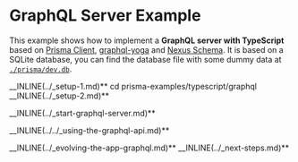 # GraphQL Server Example

This example shows how to implement a **GraphQL server with TypeScript** based on [Prisma Client](https://github.com/prisma/prisma2/blob/master/docs/prisma-client-js/api.md), [graphql-yoga](https://github.com/prisma/graphql-yoga) and [Nexus Schema](https://nxs.li/components/standalone/schema). It is based on a SQLite database, you can find the database file with some dummy data at [`./prisma/dev.db`](./prisma/dev.db).

__INLINE(../_setup-1.md)\*\*
cd prisma-examples/typescript/graphql
__INLINE(../_setup-2.md)\*\*

\_\_INLINE(../_start-graphql-server.md)\*\*

\_\_INLINE(../../_using-the-graphql-api.md)\*\*

__INLINE(../_evolving-the-app-graphql.md)\*\*
__INLINE(../_next-steps.md)\*\*
